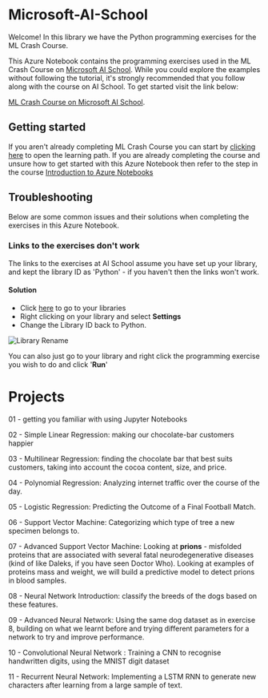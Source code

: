 # Microsoft-AI-School

Welcome! In this library we have the Python programming exercises for the ML Crash Course.

This Azure Notebook contains the programming exercises used in the ML Crash Course on [Microsoft AI School](https://aischool.microsoft.com). While you could explore the examples without following the tutorial, it's strongly recommended that you follow along with the course on AI School. To get started visit the link below:

[ML Crash Course on Microsoft AI School](https://aischool.microsoft.com/en-us/machine-learning/learning-paths/ml-crash-course).

## Getting started

If you aren't already completing ML Crash Course you can start by [clicking here](https://aischool.microsoft.com/en-us/machine-learning/learning-paths/ml-crash-course) to open the learning path. If you are already completing the course and unsure how to get started with this Azure Notebook then refer to the step in the course [Introduction to Azure Notebooks](https://aischool.microsoft.com/en-us/machine-learning/learning-paths/ml-crash-course/introduction-to-ai/introduction-to-azure-notebooks)

## Troubleshooting

Below are some common issues and their solutions when completing the exercises in this Azure Notebook.

### Links to the exercises don't work

The links to the exercises at AI School assume you have set up your library, and kept the library ID as 'Python' - if you haven't then the links won't work.

#### Solution

* Click [here](https://notebooks.azure.com/home/libraries) to go to your libraries
* Right clicking on your library and select __Settings__
* Change the Library ID back to Python.

![Library Rename](https://aiplatformstestgeneral.blob.core.windows.net/aiplatformassets/knovuecdl43j/4nX9egSakg66EmcmcKiS2K/d8015f4ac4ce2e3183d18d4489e9d5f5/library_rename.png)

You can also just go to your library and right click the programming exercise you wish to do and click '__Run__'

# Projects

01 -  getting you familiar with using Jupyter Notebooks

02 - Simple Linear Regression: making our chocolate-bar customers happier

03 - Multilinear Regression: finding the chocolate bar that best suits customers, taking into account the cocoa content, size, and price.

04 - Polynomial Regression: Analyzing internet traffic over the course of the day.

05 - Logistic Regression: Predicting the Outcome of a Final Football Match.

06 - Support Vector Machine: Categorizing which type of tree a new specimen belongs to.

07 - Advanced Support Vector Machine: Looking at __prions__ - misfolded proteins that are associated with several fatal neurodegenerative diseases (kind of like Daleks, if you have seen Doctor Who). Looking at examples of proteins mass and weight, we will build a predictive model to detect prions in blood samples.

08 - Neural Network Introduction: classify the breeds of the dogs based on these features.

09 -  Advanced Neural Network: Using the same dog dataset as in exercise 8, building on what we learnt before and trying different parameters for a network to try and improve performance.

10 - Convolutional Neural Network : Training a CNN to recognise handwritten digits, using the MNIST digit dataset

11 - Recurrent Neural Network: Implementing a LSTM RNN to generate new characters after learning from a large sample of text.

